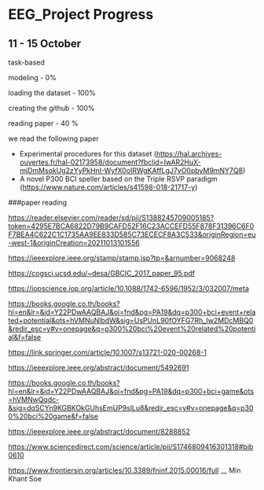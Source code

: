 # EEG_Project Progress

## 11 - 15 October

task-based

modeling - 0%

loading the dataset - 100%

creating the github - 100%

reading paper - 40 % 

we read the following paper 
  - Experimental procedures for this dataset (https://hal.archives-ouvertes.fr/hal-02173958/document?fbclid=IwAR2HuX-mjDmMsokUg2zYyPkHnI-WyfX0oIRWgKAffLgJ7yO0pbyM9mNY7Q8) 
  - A novel P300 BCI speller based on the Triple RSVP paradigm (https://www.nature.com/articles/s41598-018-21717-y)


###paper reading

https://reader.elsevier.com/reader/sd/pii/S1388245709005185?token=4295E7BCA6822D79B9CAFD52F16C23ACCEFD55F878F31396C6F0F7BEA4C622C1C1735AA9EE833D585C73ECECF8A3C533&originRegion=eu-west-1&originCreation=20211013101556


https://ieeexplore.ieee.org/stamp/stamp.jsp?tp=&arnumber=9068248

https://cogsci.ucsd.edu/~desa/GBCIC_2017_paper_95.pdf

https://iopscience.iop.org/article/10.1088/1742-6596/1952/3/032007/meta

https://books.google.co.th/books?hl=en&lr=&id=Y22PDwAAQBAJ&oi=fnd&pg=PA19&dq=p300+bci+event+related+potential&ots=hVMNuNlbdW&sig=UsPUnL90fOYFG7Rh_Iw2MDcMBQ0&redir_esc=y#v=onepage&q=p300%20bci%20event%20related%20potential&f=false

https://link.springer.com/article/10.1007/s13721-020-00268-1

https://ieeexplore.ieee.org/abstract/document/5492691

https://books.google.co.th/books?hl=en&lr=&id=Y22PDwAAQBAJ&oi=fnd&pg=PA19&dq=p300+bci+game&ots=hVMNwQqdc-&sig=dqSCYn9KGBKOkGUhsEmUP9slLu8&redir_esc=y#v=onepage&q=p300%20bci%20game&f=false

https://ieeexplore.ieee.org/abstract/document/8288852

https://www.sciencedirect.com/science/article/pii/S1746809416301318#bib0610

https://www.frontiersin.org/articles/10.3389/fninf.2015.00016/full __ Min Khant Soe
